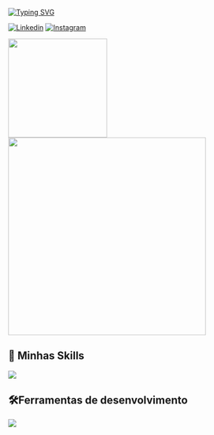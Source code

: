 [![Typing SVG](https://readme-typing-svg.demolab.com?font=Fira+Code&pause=1000&random=false&width=435&lines=Hello%2C+I'm+João+FullStack+developer%C2%A0%E2%9C%A8)](https://git.io/typing-svg)

[![Linkedin](https://img.shields.io/badge/LinkedIn-0077B5?style=for-the-badge&logo=linkedin&logoColor=white)](https://www.linkedin.com/in/jo%C3%A3o-ricardo-martins-ribeiro-4131701a4/) [![Instagram](https://img.shields.io/badge/Instagram-E4405F?style=for-the-badge&logo=instagram&logoColor=white)](https://www.instagram.com/jao.tsx)

<a href="https://github.com/anuraghazra/github-readme-stats"></a>
  <img 
    height=200 
    align="center" 
    src="https://github-readme-stats.vercel.app/api?username=EngJao89&show_icons=true&theme=tokyonight" 
  />
</a>
<a href="https://github.com/anuraghazra/convoychat">
  <img 
    height=400 
    align="center" 
    src="https://github-readme-stats.vercel.app/api/top-langs?username=EngJao89&&layout=donut-vertical&langs_count=8&card_width=320&theme=tokyonight" 
  />
</a>

## 🚀 Minhas Skills

<p align="left">
  <a href="https://skillicons.dev">
    <img src="https://skillicons.dev/icons?i=typescript,javascript,react,redux,nextjs,vite,angular,nodejs,nestjs,fastapi,express,swift,java,kotlin,gradle,html,css,tailwind,styledcomponents,bootstrap,materialui,vitest,jest,aws,azure,googlecloud,mongodb,postgres,mysql,prisma,sqlite,sequelize,firebase,spring,sentry,webpack" />
  </a>
</p>

## 🛠️Ferramentas de desenvolvimento

<p align="left">
  <a href="https://skillicons.dev">
    <img src="https://skillicons.dev/icons?i=androidstudio,apple,bash,bitbucket,devto,docker,mint,figma,git,githubactions,github,gitlab,idea,linux,npm,postman,ubuntu,stackoverflow,vercel,vscode,yarn" />
  </a>
</p>
